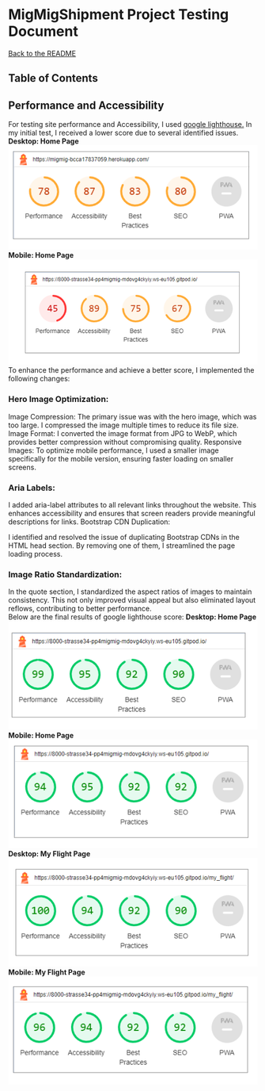 # MigMigShipment Project Testing Document

[Back to the README](README.md)

## Table of Contents

## Performance and Accessibility

For testing site performance and Accessibility, I used [google lighthouse.](https://developer.chrome.com/docs/lighthouse/overview/) In my initial test, I received a lower score due to several identified issues.
**Desktop: Home Page**
![First lighthouse score: desktop](static/docs/images/testing/lighthouse-desktop-homepage-1.png)
**Mobile: Home Page**
![First lighthouse score: mobile](static/docs/images/testing/lighthouse-mobile-homepage-1.png)
To enhance the performance and achieve a better score, I implemented the following changes:

### Hero Image Optimization:

Image Compression: The primary issue was with the hero image, which was too large. I compressed the image multiple times to reduce its file size.
Image Format: I converted the image format from JPG to WebP, which provides better compression without compromising quality.
Responsive Images: To optimize mobile performance, I used a smaller image specifically for the mobile version, ensuring faster loading on smaller screens.
### Aria Labels:

I added aria-label attributes to all relevant links throughout the website. This enhances accessibility and ensures that screen readers provide meaningful descriptions for links.
Bootstrap CDN Duplication:

I identified and resolved the issue of duplicating Bootstrap CDNs in the HTML head section. By removing one of them, I streamlined the page loading process.
### Image Ratio Standardization:

In the quote section, I standardized the aspect ratios of images to maintain consistency. This not only improved visual appeal but also eliminated layout reflows, contributing to better performance. <Br>
Below are the final results of google lighthouse score:
**Desktop: Home Page**
![Final lighthouse score: descktop, home page](static/docs/images/testing/lighthouse-desktop-homepage-2.png)
**Mobile: Home Page**
![Final lighthouse score: mobile, home page](static/docs/images/testing/lighthouse-mobile-homepage-2.png)
**Desktop: My Flight Page**
![Final lighthouse score: descktop, my flight page](static/docs/images/testing/lighthouse-desktop-myflightpage.png)
**Mobile: My Flight Page**
![Final lighthouse score: mobile, my flight page](static/docs/images/testing/lighthouse-mobile-myflightpage.png)













